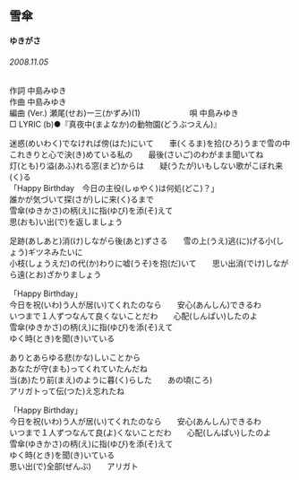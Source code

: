 ## 雪傘
#### ゆきがさ
###### 2008.11.05


作詞     中島みゆき　　　　　   
作曲      中島みゆき  　　　   
編曲 (Ver.) 瀬尾(せお)一三(かずみ)(1)　　　　　　
唄     中島みゆき      
□ LYRIC (b)●『真夜中(まよなか)の動物園(どうぶつえん)』   
   
迷惑(めいわく)でなければ傍(はた)にいて　　車(くるま)を拾(ひろ)うまで雪の中   
これきりと心で決(き)めている私の　　最後(さいご)のわがまま聞いてね   
灯(とも)り溢(あふ)れる窓(まど)からは　　疑(うたが)いもしない歌がこぼれ来(く)る   
「Happy Birthday　今日の主役(しゅやく)は何処(どこ)？」   
誰かが気づいて探(さが)しに来(く)るまで   
雪傘(ゆきかさ)の柄(え)に指(ゆび)を添(そ)えて   
思(おも)い出(で)を返しましょう   
   
足跡(あしあと)消(け)しながら後(あと)ずさる　　雪の上(うえ)逃(に)げる小(しょう)ギツネみたいに   
小枝(しょうえだ)の代(か)わりに嘘(うそ)を抱(だ)いて　　思い出消(でけ)しながら遠(とお)ざかりましょう   
   
「Happy Birthday」   
今日を祝(いわ)う人が居(い)てくれたのなら　　安心(あんしん)できるわ   
いつまで１人ずつなんて良くないことだわ　　心配(しんぱい)したのよ   
雪傘(ゆきかさ)の柄(え)に指(ゆび)を添(そ)えて   
ゆく時(とき)を聞(き)いている   
   
ありとあらゆる悲(かな)しいことから   
あなたが守(まも)ってくれていたんだね   
当(あ)たり前(まえ)のように暮(く)らした　　あの頃(ころ)   
アリガトって伝(つた)え忘れたね   
   
「Happy Birthday」   
今日を祝(いわ)う人が居(い)てくれたのなら　　安心(あんしん)できるわ   
いつまで１人ずつなんて良(よ)くないことだわ　　心配(しんぱい)したのよ   
雪傘(ゆきかさ)の柄(え)に指(ゆび)を添(そ)えて   
ゆく時(とき)を聞(き)いている   
思い出(で)全部(ぜんぶ)　　アリガト   